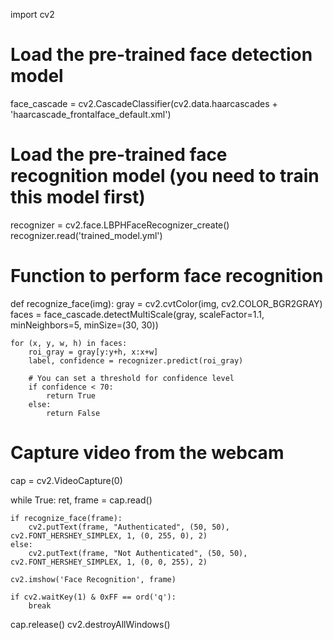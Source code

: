import cv2

# Load the pre-trained face detection model
face_cascade = cv2.CascadeClassifier(cv2.data.haarcascades + 'haarcascade_frontalface_default.xml')

# Load the pre-trained face recognition model (you need to train this model first)
recognizer = cv2.face.LBPHFaceRecognizer_create()
recognizer.read('trained_model.yml')

# Function to perform face recognition
def recognize_face(img):
    gray = cv2.cvtColor(img, cv2.COLOR_BGR2GRAY)
    faces = face_cascade.detectMultiScale(gray, scaleFactor=1.1, minNeighbors=5, minSize=(30, 30))

    for (x, y, w, h) in faces:
        roi_gray = gray[y:y+h, x:x+w]
        label, confidence = recognizer.predict(roi_gray)
        
        # You can set a threshold for confidence level
        if confidence < 70:
            return True
        else:
            return False

# Capture video from the webcam
cap = cv2.VideoCapture(0)

while True:
    ret, frame = cap.read()
    
    if recognize_face(frame):
        cv2.putText(frame, "Authenticated", (50, 50), cv2.FONT_HERSHEY_SIMPLEX, 1, (0, 255, 0), 2)
    else:
        cv2.putText(frame, "Not Authenticated", (50, 50), cv2.FONT_HERSHEY_SIMPLEX, 1, (0, 0, 255), 2)
    
    cv2.imshow('Face Recognition', frame)
    
    if cv2.waitKey(1) & 0xFF == ord('q'):
        break

cap.release()
cv2.destroyAllWindows()
